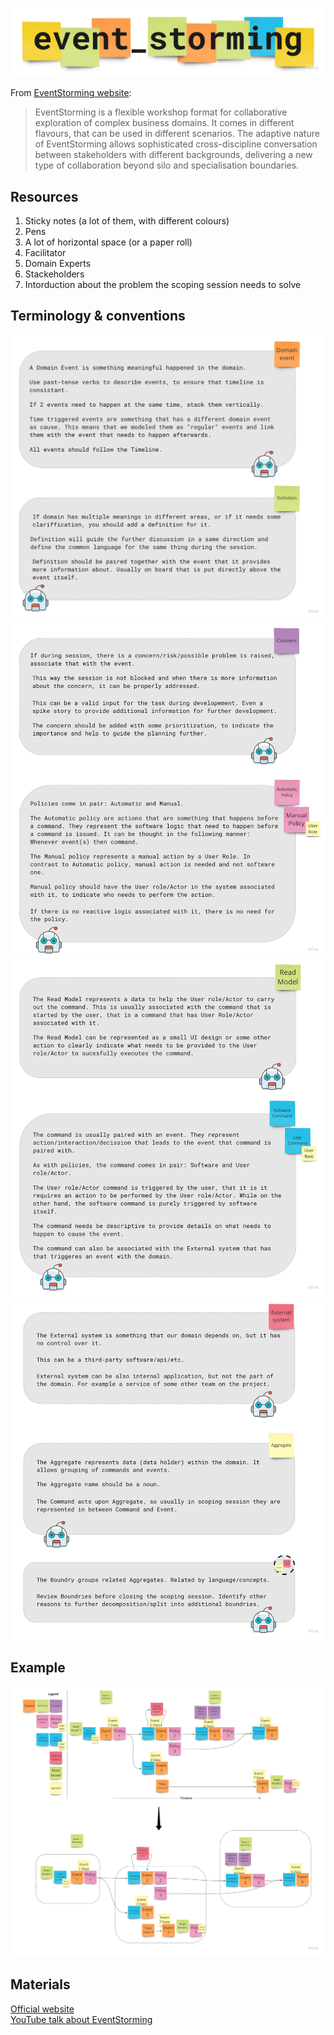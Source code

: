 ![Event Storming](resources/header.jpg)

From [EventStorming website](https://www.eventstorming.com/):  
>EventStorming is a flexible workshop format for collaborative exploration of complex business domains. It comes in different flavours, that can be used in different scenarios. The adaptive nature of EventStorming allows sophisticated cross-discipline conversation between stakeholders with different backgrounds, delivering a new type of collaboration beyond silo and specialisation boundaries.

## Resources

1. Sticky notes (a lot of them, with different colours)
2. Pens  
3. A lot of horizontal space (or a paper roll)
4. Facilitator
5. Domain Experts
6. Stackeholders
7. Intorduction about the problem the scoping session needs to solve

## Terminology & conventions

![One](resources/event_storming_one.jpg)
![Two](resources/event_storming_two.jpg)
![Three](resources/event_storming_three.jpg)
![Four](resources/event_storming_four.jpg)

## Example

![Example of Event Storming](resources/event_storming.jpg)

## Materials

[Official website](https://www.eventstorming.com/#resources)  
[YouTube talk about EventStorming](https://www.youtube.com/watch?v=1i6QYvYhlYQ)